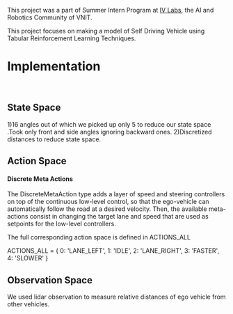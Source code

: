 This project was a part of Summer Intern Program at [IV Labs](https://www.ivlabs.in/), the AI and Robotics Community of VNIT.

This project focuses on making a model of Self Driving Vehicle using Tabular Reinforcement Learning Techniques.
# **Implementation**
&nbsp;&nbsp;&nbsp;&nbsp;
## State Space
1)16 angles out of which we picked up only 5 to reduce our state space .Took only front and side angles ignoring backward ones.
2)Discretized distances to reduce state space.
## Action Space
#### Discrete Meta Actions
The DiscreteMetaAction type adds a layer of speed and steering controllers on top of the continuous low-level control, so that the ego-vehicle can automatically follow the road at a desired velocity. Then, the available meta-actions consist in changing the target lane and speed that are used as setpoints for the low-level controllers.

The full corresponding action space is defined in ACTIONS_ALL

ACTIONS_ALL = {
        0: 'LANE_LEFT',
        1: 'IDLE',
        2: 'LANE_RIGHT',
        3: 'FASTER',
        4: 'SLOWER'
    }
## Observation Space
We used lidar observation to measure relative distances of ego vehicle  from other vehicles.
